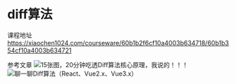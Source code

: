 # diff算法

课程地址
<https://xiaochen1024.com/courseware/60b1b2f6cf10a4003b634718/60b1b354cf10a4003b634721>

参考文章
![15张图，20分钟吃透Diff算法核心原理，我说的！！！](https://juejin.cn/post/6994959998283907102)
![聊一聊Diff算法（React、Vue2.x、Vue3.x）](https://zhuanlan.zhihu.com/p/149972619)